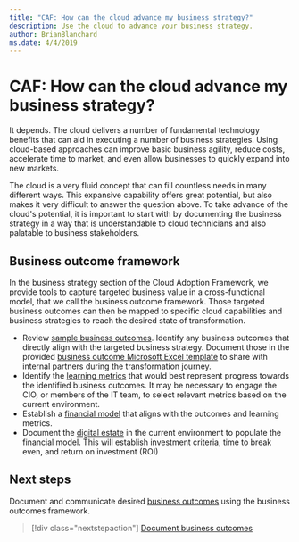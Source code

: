 ```yaml
---
title: "CAF: How can the cloud advance my business strategy?"
description: Use the cloud to advance your business strategy.
author: BrianBlanchard
ms.date: 4/4/2019
---
```


<!-- markdownlint-disable MD026 -->

# CAF: How can the cloud advance my business strategy?

It depends. The cloud delivers a number of fundamental technology benefits that can aid in executing a number of business strategies. Using cloud-based approaches can improve basic business agility, reduce costs, accelerate time to market, and even allow businesses to quickly expand into new markets.

The cloud is a very fluid concept that can fill countless needs in many different ways. This expansive capability offers great potential, but also makes it very difficult to answer the question above. To take advance of the cloud's potential, it is important to start with by documenting the business strategy in a way that is understandable to cloud technicians and also palatable to business stakeholders.

## Business outcome framework

In the business strategy section of the Cloud Adoption Framework, we provide tools to capture targeted business value in a cross-functional model, that we call the business outcome framework. Those targeted business outcomes can then be mapped to specific cloud capabilities and business strategies to reach the desired state of transformation.

- Review [sample business outcomes](business-outcomes/index.md). Identify any business outcomes that directly align with the targeted business strategy. Document those in the provided [business outcome Microsoft Excel template](https://archcenter.blob.core.windows.net/cdn/business-outcome-template.xlsx) to share with internal partners during the transformation journey.
- Identify the [learning metrics](learning-metrics.md) that would best represent progress towards the identified business outcomes. It may be necessary to engage the CIO, or members of the IT team, to select relevant metrics based on the current environment.
- Establish a [financial model](financial-models.md) that aligns with the outcomes and learning metrics.
- Document the [digital estate](../digital-estate/index.md) in the current environment to populate the financial model. This will establish investment criteria, time to break even, and return on investment (ROI)

## Next steps

Document and communicate desired [business outcomes](business-outcomes/index.md) using the business outcomes framework.

> [!div class="nextstepaction"]
> [Document business outcomes](business-outcomes/index.md)

